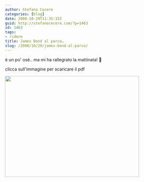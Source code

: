 ```yaml
---
author: Stefano Cecere
categories: [blog]
date: 2008-10-29T11:35:15Z
guid: http://stefanocecere.com/?p=1463
id: 1463
tags:
- ridere
title: James Bond al parco…
slug: /2008/10/29/james-bond-al-parco/
---
```


è un po' osè.. ma mi ha rallegrato la mattinata! 🙂
  
clicca sull'immagine per scaricare il pdf

[<img class="aligncenter size-full wp-image-1465" title="james_bond_al_parco" src="http://stefanocecere.com/wp-content/uploads/sites/3/2008/10/james_bond_al_parco.jpg" alt="" width="440" height="332" srcset="http://stefanocecere.com/wp-content/uploads/sites/3/2008/10/james_bond_al_parco.jpg 440w, http://stefanocecere.com/wp-content/uploads/sites/3/2008/10/james_bond_al_parco-300x226.jpg 300w" sizes="(max-width: 440px) 100vw, 440px" />](http://stefanocecere.com/wp-content/uploads/sites/3/2008/10/jamesbondalparco.pdf)